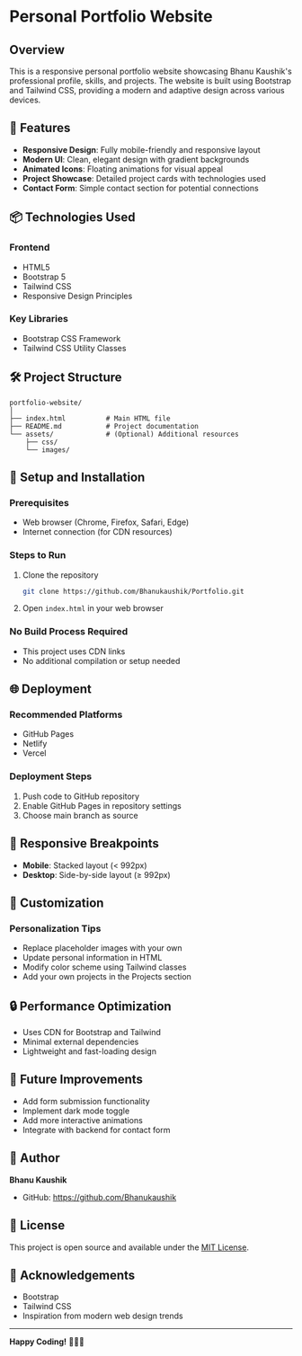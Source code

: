 # Personal Portfolio Website

## Overview

This is a responsive personal portfolio website showcasing Bhanu Kaushik's professional profile, skills, and projects. The website is built using Bootstrap and Tailwind CSS, providing a modern and adaptive design across various devices.

## 🚀 Features

- **Responsive Design**: Fully mobile-friendly and responsive layout
- **Modern UI**: Clean, elegant design with gradient backgrounds
- **Animated Icons**: Floating animations for visual appeal
- **Project Showcase**: Detailed project cards with technologies used
- **Contact Form**: Simple contact section for potential connections

## 📦 Technologies Used

### Frontend
- HTML5
- Bootstrap 5
- Tailwind CSS
- Responsive Design Principles

### Key Libraries
- Bootstrap CSS Framework
- Tailwind CSS Utility Classes

## 🛠️ Project Structure

```
portfolio-website/
│
├── index.html          # Main HTML file
├── README.md           # Project documentation
└── assets/             # (Optional) Additional resources
    ├── css/
    └── images/
```

## 🔧 Setup and Installation

### Prerequisites
- Web browser (Chrome, Firefox, Safari, Edge)
- Internet connection (for CDN resources)

### Steps to Run
1. Clone the repository
   ```bash
   git clone https://github.com/Bhanukaushik/Portfolio.git
   ```

2. Open `index.html` in your web browser

### No Build Process Required
- This project uses CDN links
- No additional compilation or setup needed

## 🌐 Deployment

### Recommended Platforms
- GitHub Pages
- Netlify
- Vercel

### Deployment Steps
1. Push code to GitHub repository
2. Enable GitHub Pages in repository settings
3. Choose main branch as source

## 📱 Responsive Breakpoints

- **Mobile**: Stacked layout (< 992px)
- **Desktop**: Side-by-side layout (≥ 992px)

## 🎨 Customization

### Personalization Tips
- Replace placeholder images with your own
- Update personal information in HTML
- Modify color scheme using Tailwind classes
- Add your own projects in the Projects section

## 🔒 Performance Optimization

- Uses CDN for Bootstrap and Tailwind
- Minimal external dependencies
- Lightweight and fast-loading design

## 📝 Future Improvements
- Add form submission functionality
- Implement dark mode toggle
- Add more interactive animations
- Integrate with backend for contact form

## 👤 Author
**Bhanu Kaushik**
- GitHub: https://github.com/Bhanukaushik

## 📄 License
This project is open source and available under the [MIT License](LICENSE).

## 🙏 Acknowledgements
- Bootstrap
- Tailwind CSS
- Inspiration from modern web design trends

---

**Happy Coding!** 🚀👨‍💻
